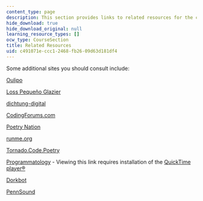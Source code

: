 ```yaml
---
content_type: page
description: This section provides links to related resources for the course.
hide_download: true
hide_download_original: null
learning_resource_types: []
ocw_type: CourseSection
title: Related Resources
uid: c491071e-ccc1-2468-fb26-09d63d181df4
---
```


Some additional sites you should consult include:

[Oulipo](http://en.wikipedia.org/wiki/OuLiPo)

[Loss Pequeño Glazier](http://epc.buffalo.edu/authors/glazier/)

[dichtung-digital](http://dichtung-digital.de/)

[CodingForums.com](http://www.codingforums.com/showthread.php?t=43172)

[Poetry Nation](https://www.poetrynation.com/)

[runme.org](http://www.runme.org/categories/+code_art/+code_poetry/)

[Tornado.Code.Poetry](http://www.levitated.net/daily/levTornadoCodePoetry.html)

[Programmatology](http://www.shadoof.net/in/) - Viewing this link requires installation of the [QuickTime player®](http://www.apple.com/quicktime/download/)

[Dorkbot](https://en.wikipedia.org/wiki/Dorkbot)

[PennSound](http://writing.upenn.edu/pennsound)
